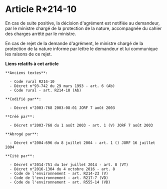 # Article R*214-10

En cas de suite positive, la décision d'agrément est notifiée au demandeur, par le ministre chargé de la protection de la
nature, accompagnée du cahier des charges arrêté par le ministre.

En cas de rejet de la demande d'agrément, le ministre chargé de la protection de la nature informe par lettre le demandeur et
lui communique les raisons de ce rejet.

**Liens relatifs à cet article**

	**Anciens textes**:

	  - Code rural R214-10
	  - Décret n°93-742 du 29 mars 1993 - art. 6 (Ab)
	  - Code rural - art. R214-10 (Ab)

	**Codifié par**:

	  - Décret n°2003-768 2003-08-01 JORF 7 août 2003

	**Créé par**:

	  - Décret n°2003-768 du 1 août 2003 - art. 1 (V) JORF 7 août 2003

	**Abrogé par**:

	  - Décret n°2004-696 du 8 juillet 2004 - art. 1 () JORF 16 juillet 2004

	**Cité par**:

	  - Décret n°2014-751 du 1er juillet 2014 - art. 8 (VT)
	  - Décret n°2016-1304 du 4 octobre 2016 - art. 8
	  - Code de l'environnement - art. R214-23 (V)
	  - Code de l'environnement - art. R217-7 (VD)
	  - Code de l'environnement - art. R555-14 (VD)

